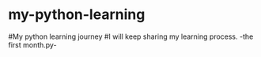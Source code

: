 # my-python-learning
#My python learning journey
#I will keep sharing my learning process.
-the first month.py-
